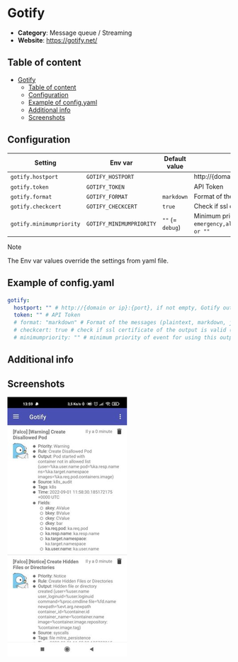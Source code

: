 # Gotify

- **Category**: Message queue / Streaming
- **Website**: https://gotify.net/

## Table of content

- [Gotify](#gotify)
  - [Table of content](#table-of-content)
  - [Configuration](#configuration)
  - [Example of config.yaml](#example-of-configyaml)
  - [Additional info](#additional-info)
  - [Screenshots](#screenshots)

## Configuration

| Setting                  | Env var                  | Default value    | Description                                                                                                                         |
| ------------------------ | ------------------------ | ---------------- | ----------------------------------------------------------------------------------------------------------------------------------- |
| `gotify.hostport`        | `GOTIFY_HOSTPORT`        |                  | http://{domain or ip}:{port}, if not empty, Gotify output is **enabled**                                                            |
| `gotify.token`           | `GOTIFY_TOKEN`           |                  | API Token                                                                                                                           |
| `gotify.format`          | `GOTIFY_FORMAT`          | `markdown`       | Format of the messages (`plaintext`, `markdown`, `json`)                                                                            |
| `gotify.checkcert`       | `GOTIFY_CHECKCERT`       | `true` | Check if ssl certificate of the output is valid                                                                                     |
| `gotify.minimumpriority` | `GOTIFY_MINIMUMPRIORITY` | `""` (= `debug`) | Minimum priority of event for using this output, order is `emergency,alert,critical,error,warning,notice,informational,debug or ""` |

> [!NOTE]
The Env var values override the settings from yaml file.

## Example of config.yaml

```yaml
gotify:
  hostport: "" # http://{domain or ip}:{port}, if not empty, Gotify output is enabled
  token: "" # API Token
  # format: "markdown" # Format of the messages (plaintext, markdown, json) (default: markdown)
  # checkcert: true # check if ssl certificate of the output is valid (default: true)
  # minimumpriority: "" # minimum priority of event for using this output, order is emergency|alert|critical|error|warning|notice|informational|debug or "" (default)
```

## Additional info

## Screenshots

![gotify example](images/gotify.jpg)